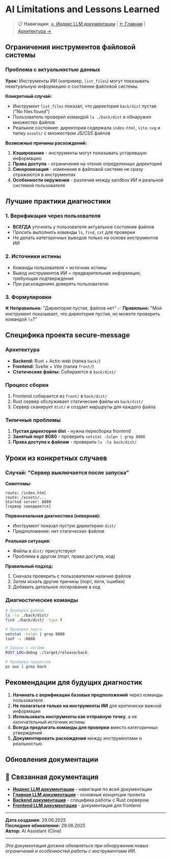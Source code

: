 # AI Limitations and Lessons Learned

> 📋 **Навигация:** [← Индекс LLM документации](README.md) | [← Главная](main.md) | [Архитектура →](architecture.md)

## Ограничения инструментов файловой системы

### Проблема с актуальностью данных
**Урок:** Инструменты ИИ (например, `list_files`) могут показывать неактуальную информацию о состоянии файловой системы.

**Конкретный случай:** 
- Инструмент `list_files` показал, что директория `back/dist` пустая ("No files found")
- Пользователь проверил командой `ls ./back/dist` и обнаружил множество файлов
- Реальное состояние: директория содержала `index.html`, `vite.svg` и папку `assets/` с множеством JS/CSS файлов

**Возможные причины расхождений:**
1. **Кэширование** - инструменты могут показывать устаревшую информацию
2. **Права доступа** - ограничения на чтение определенных директорий
3. **Синхронизация** - изменения в файловой системе не сразу отражаются в инструментах
4. **Особенности окружения** - различия между sandbox ИИ и реальной системой пользователя

## Лучшие практики диагностики

### 1. Верификация через пользователя
- **ВСЕГДА** уточнять у пользователя актуальное состояние файлов
- Просить выполнить команды `ls`, `find`, `cat` для проверки
- Не делать категоричных выводов только на основе инструментов ИИ

### 2. Источники истины
- Команды пользователя = источник истины
- Вывод инструментов ИИ = предварительная информация, требующая подтверждения
- При расхождениях доверять пользователю

### 3. Формулировки
❌ **Неправильно:** "Директория пустая, файлов нет"
✅ **Правильно:** "Мой инструмент показывает, что директория пустая, но можете проверить командой `ls`?"

## Специфика проекта secure-message

### Архитектура
- **Backend:** Rust + Actix-web (папка `back/`)
- **Frontend:** Svelte + Vite (папка `front/`)
- **Статические файлы:** Собираются в `back/dist/`

### Процесс сборки
1. Frontend собирается из `front/` в `back/dist/`
2. Rust сервер обслуживает статические файлы из `back/dist/`
3. Сервер сканирует `dist/` и создает маршруты для каждого файла

### Типичные проблемы
1. **Пустая директория dist** - нужна пересборка frontend
2. **Занятый порт 8080** - проверить `netstat -tulpn | grep 8080`
3. **Права доступа к файлам** - проверить `ls -la back/dist/`

## Уроки из конкретных случаев

### Случай: "Сервер выключается после запуска"

**Симптомы:**
```
route: /index.html
route: /assets/...
Started server: 8080
[сервер завершается]
```

**Первоначальная диагностика (неверная):**
- Инструмент показал пустую директорию `dist/`
- Предположение: нет статических файлов

**Реальная ситуация:**
- Файлы в `dist/` присутствуют
- Проблема в другом (порт, права доступа, код)

**Правильный подход:**
1. Сначала проверить с пользователем наличие файлов
2. Затем искать другие причины (порт, логи, ошибки)
3. Добавить детальное логирование в код

### Диагностические команды

```bash
# Проверка файлов
ls -la ./back/dist/
find ./back/dist/ -type f

# Проверка порта
netstat -tulpn | grep 8080
lsof -i :8080

# Запуск с логами
RUST_LOG=debug ./target/release/back

# Проверка процессов
ps aux | grep back
```

## Рекомендации для будущих диагностик

1. **Начинать с верификации базовых предположений** через команды пользователя
2. **Не полагаться только на инструменты ИИ** для критически важной информации
3. **Использовать инструменты как отправную точку**, а не окончательный источник истины
4. **Всегда предлагать команды для проверки** вместо категоричных утверждений
5. **Документировать расхождения** между инструментами и реальностью

## Обновления документации

## 🔗 Связанная документация

- **[Индекс LLM документации](README.md)** - навигация по всей документации
- **[Главная LLM документация](main.md)** - основные концепции проекта
- **[Backend документация](backend.md)** - специфика работы с Rust сервером
- **[Frontend LLM документация](../front/llm/main.md)** - документация для frontend

---

**Дата создания:** 29.06.2025  
**Последнее обновление:** 29.06.2025  
**Автор:** AI Assistant (Cline)

---

*Эта документация должна обновляться при обнаружении новых ограничений и особенностей работы с инструментами ИИ.*
